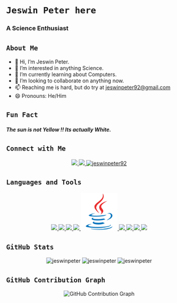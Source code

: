 # `Jeswin Peter here`
### A Science Enthusiast

## `About Me`
- 👋 Hi, I’m Jeswin Peter.
- 👀 I’m interested in anything Science.
- 🌱 I’m currently learning about Computers. 
- 💞️ I’m looking to collaborate on anything now.
- 📫 Reaching me is hard, but do try at jeswinpeter92@gmail.com
- 😄 Pronouns: He/Him 
## `Fun Fact`

#### _The sun is not Yellow !! Its actually White._

## `Connect with Me`

<p align="center">
  <a href="https://instagram.com/jesvinpeter" target="blank">
    <img src="https://user-images.githubusercontent.com/74038190/235294013-a33e5c43-a01c-43f6-b44d-a406d8b4ab75.gif" width="100"><!-- Instagram -->
  </a>
  <a href="https://linkedin.com/in/jeswin-peter-019873294" target="blank">
    <img src="https://user-images.githubusercontent.com/74038190/235294012-0a55e343-37ad-4b0f-924f-c8431d9d2483.gif" width="100"><!-- Linkdin -->
  </a>
<a href="https://www.hackerrank.com/jeswinpeter92" target="blank">
  <img src="https://raw.githubusercontent.com/rahuldkjain/github-profile-readme-generator/master/src/images/icons/Social/hackerrank.svg" alt="jeswinpeter92" height="100" width="100" />
</a>
  
</p>

## `Languages and Tools`

<p align="center">
  <a href="https://github.com/"> 
    <img src="https://user-images.githubusercontent.com/74038190/212257468-1e9a91f1-b626-4baa-b15d-5c385dfa7ed2.gif" width="100"><!-- GitHub -->
  </a> 
  <a href="https://code.visualstudio.com/"> 
    <img src="https://user-images.githubusercontent.com/74038190/212257465-7ce8d493-cac5-494e-982a-5a9deb852c4b.gif" width="100"><!-- VS code -->  
  </a> 
  <a href="https://git-scm.com/" target="_blank" rel="noreferrer"> 
    <img src="https://user-images.githubusercontent.com/74038190/212281775-b468df30-4edc-4bf8-a4ee-f52e1aaddc86.gif" width="100"><!-- GIT -->
  </a> 
  <a href="https://www.cprogramming.com/" target="_blank" rel="noreferrer">
    <img src="https://github.com/Anmol-Baranwal/Cool-GIFs-For-GitHub/assets/74038190/e0d299f2-767c-4c21-bd49-90f2a19f1a78" width="100"><!-- c programming -->
  </a>
  <a href="https://www.java.com" target="_blank" rel="noreferrer">
    <img src="https://raw.githubusercontent.com/devicons/devicon/master/icons/java/java-original.svg" alt="java" width="100" height="100"/><!-- Java -->
  </a>
  <a href="https://www.python.org" target="_blank" rel="noreferrer">
    <img src="https://user-images.githubusercontent.com/74038190/212257472-08e52665-c503-4bd9-aa20-f5a4dae769b5.gif" width="100"><!-- Python -->
  </a>
   <a href="https://www.w3.org/html/" target="_blank" rel="noreferrer"> 
    <img src="https://github.com/Anmol-Baranwal/Cool-GIFs-For-GitHub/assets/74038190/29fd6286-4e7b-4d6c-818f-c4765d5e39a9" width="100"><!-- HTML -->
   </a>
  <a href="https://www.w3schools.com/css/" target="_blank" rel="noreferrer"> 
    <img src="https://github.com/Anmol-Baranwal/Cool-GIFs-For-GitHub/assets/74038190/67f477ed-6624-42da-99f0-1a7b1a16eecb" width="100"><!-- CSS -->
  </a>
  <a href="https://developer.mozilla.org/en-US/docs/Web/JavaScript" target="_blank" rel="noreferrer"> 
    <img src="https://user-images.githubusercontent.com/74038190/212257454-16e3712e-945a-4ca2-b238-408ad0bf87e6.gif" width="100"><!-- JavaScript -->
  </a>
</p>

## `GitHub Stats`

<p align="center">
  <img src="https://github-readme-stats.vercel.app/api?username=jeswinpeter&show_icons=true&locale=en&theme=blue-green" alt="jeswinpeter" />
  <img src="https://github-readme-streak-stats.herokuapp.com/?user=jeswinpeter&theme=blue-green" alt="jeswinpeter" />
  <img src="https://github-readme-stats.vercel.app/api/top-langs?username=jeswinpeter&show_icons=true&locale=en&layout=compact&theme=blue-green" alt="jeswinpeter" />
</p>

## `GitHub Contribution Graph`

<p align="center">
  <img src="https://github-readme-activity-graph.vercel.app/graph?username=jeswinpeter&theme=github&bg_color=000000&line_color=00ff00&point_color=ffff00" alt="GitHub Contribution Graph" />
</p>
